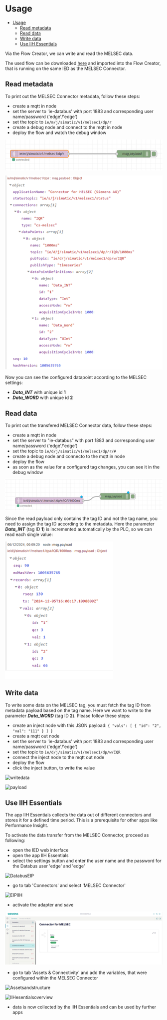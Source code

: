 # Usage

- [Usage](#usage)
  - [Read metadata](#read-metadata)
  - [Read data](#read-data)
  - [Write data](#write-data)
  - [Use IIH Essentials](#use-IIH-Essentials)
  
Via the Flow Creator, we can write and read the MELSEC data.

The used flow can be downloaded [here](/src/flow.json) and imported into the Flow Creator, that is running on the same IED as the MELSEC Connector.

## Read metadata

To print out the MELSEC Connector metadata, follow these steps:

- create a mqtt in node
- set the server to 'ie-databus' with port 1883 and corresponding user name/password ('edge'/'edge')
- set the topic to `ie/m/j/simatic/v1/melsec1/dp/r`
- create a debug node and connect to the mqtt in node
- deploy the flow and watch the debug window

![metadata_flow](/docs/graphics/Metadatanode.PNG)

![metadataflowcreator](/docs/graphics/metadatamsg.PNG)

Now you can see the configured datapoint according to the MELSEC settings:

- ***Data_INT*** with unique id **1**
- ***Data_WORD*** with unique id **2**


## Read data

To print out the transfered MELSEC Connector data, follow these steps:

- create a mqtt in node
- set the server to "ie-databus" with port 1883 and corresponding user name/password ('edge'/'edge')
- set the topic to `ie/d/j/simatic/v1/melsec1/dp/r/#`
- create a debug node and connecto to the mqtt in node
- deploy the flow
- as soon as the value for a configured tag changes, you can see it in the debug window

![read_data_flow](/docs/graphics/Readdatamqqtin.PNG)

Since the read payload only contains the tag ID and not the tag name, you need to assign the tag ID according to the metadata. Here the parameter ***Data_INT*** (tag ID **1**) is incremented automatically by the PLC, so we can read each single value:

![Datapoints](/docs/graphics/datapintpayload.PNG)

## Write data

To write some data on the MELSEC tag, you must fetch the tag ID from metadata payload based on the tag name. Here we want to write to the parameter ***Data_WORD*** (tag ID **2**). Please follow these steps:

- create an inject node with this JSON payload: `{ "vals": [ { "id": "2", "val": "111" } ] }`
- create a mqtt out node
- set the server to 'ie-databus' with port 1883 and corresponding user name/password ('edge'/'edge')
- set the topic to `ie/d/j/simatic/v1/melsec1/dp/w/IQR`
- connect the inject node to the mqtt out node
- deploy the flow
- click the inject button, to write the value

![writedata](/docs/graphics/writedata.PNG)

![payload](/docs/graphics/Payloadmsg.png)

## Use IIH Essentials

The app IIH Essentials collects the data out of different connectors and stores it for a defined time period. This is a prerequisite for other apps like Performance Insight.

To activate the data transfer from the MELSEC Connector, proceed as following:

- open the IED web interface
- open the app IIH Essentials
- select the settings button and enter the user name and the password for the Databus user 'edge' and 'edge'

![DatabusEIP](/docs/graphics/DatabusEIP.PNG)

- go to tab 'Connectors' and select 'MELSEC Connector'

![EIPIIH](/docs/graphics/EIPIIH.PNG)

- activate the adapter and save

![Activateadapter](/docs/graphics/Activateadapter.PNG)

- go to tab 'Assets & Connectivity' and add the variables, that were configured within the MELSEC Connector

![Assetsandstructure](/docs/graphics/Assetsandstructure.PNG)

![IIHesentialsoverview](/docs/graphics/IIHesentialsoverview.PNG)


- data is now collected by the IIH Essentials and can be used by further apps

